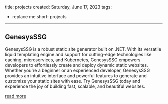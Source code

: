 title: projects
created: Saturday, June 17, 2023
tags:
  - replace me
short: projects
---
## GenesysSSG
GenesysSSG is a robust static site generator built on .NET. With its versatile liquid templating engine and support for cutting-edge technologies like caching, microservices, and Kubernetes, GenesysSSG empowers developers to effortlessly create and deploy dynamic static websites. Whether you're a beginner or an experienced developer, GenesysSSG provides an intuitive interface and powerful features to generate and customize your static sites with ease. Try GenesysSSG today and experience the joy of building fast, scalable, and beautiful websites.

[read more](projects/genesysssg/index.html)
